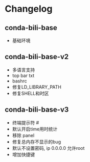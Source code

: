 # Changelog

## conda-bili-base
+ 基础环境

## conda-bili-base-v2
+ 多语言支持
+ top bar txt
+ bashrc
+ 修复LD_LIBRARY_PATH
+ 修复SHELL和时区


## conda-bili-base-v3
+ 终端提示符 #
+ 默认开启time用时统计
+ 移除 panel
+ 修复总内存不显示的bug
+ 默认不设置密码, ip 0.0.0.0 允许root
+ 增加快捷键